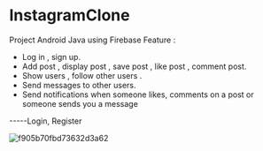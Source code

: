 # InstagramClone
Project Android Java using Firebase 
Feature :
- Log in , sign up.
- Add post , display post , save post , like post , comment post.
- Show users , follow other users .
- Send messages to other users.
- Send notifications when someone likes, comments on a post or someone sends you a message


-----Login, Register


![f905b70fbd73632d3a62](https://github.com/hoangminh3107/InstagramClone/assets/127189223/9311ad29-b532-4613-a185-b7dcb1e2c856)
